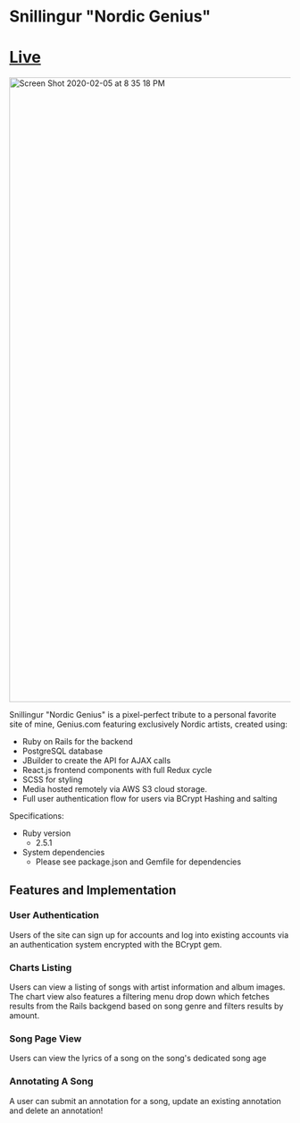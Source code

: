 # Snillingur "Nordic Genius"

# [Live](https://snillingur.herokuapp.com/#/)

<img width="1117" alt="Screen Shot 2020-02-05 at 8 35 18 PM" src="https://user-images.githubusercontent.com/55667998/73906239-13d06300-4857-11ea-9948-7a4e2084ea12.png">

Snillingur "Nordic Genius" is a pixel-perfect tribute to a personal favorite site of mine, Genius.com featuring exclusively Nordic artists, created using: 

* Ruby on Rails for the backend
* PostgreSQL database
* JBuilder to create the API for AJAX calls
* React.js frontend components with full Redux cycle
* SCSS for styling
* Media hosted remotely via AWS S3 cloud storage.
* Full user authentication flow for users via BCrypt Hashing and salting

Specifications:
* Ruby version
  * 2.5.1
* System dependencies
  * Please see package.json and Gemfile for dependencies

## Features and Implementation

### User Authentication
Users of the site can sign up for accounts and log into existing accounts via an authentication system encrypted with the BCrypt gem.

### Charts Listing
Users can view a listing of songs with artist information and album images. The chart view also features a filtering menu drop down which fetches results from the Rails backgend based on song genre and filters results by amount. 

### Song Page View
Users can view the lyrics of a song on the song's dedicated song age

### Annotating A Song
A user can submit an annotation for a song, update an existing annotation and delete an annotation!
